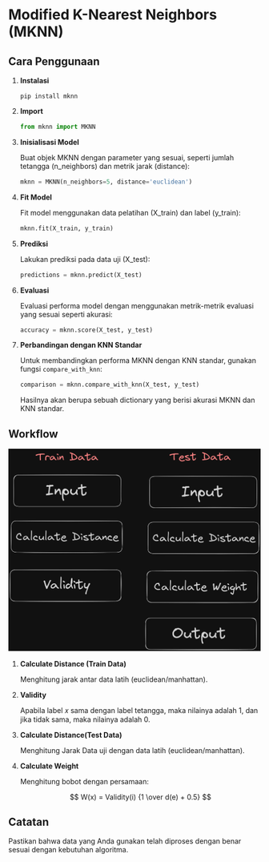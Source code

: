 # Modified K-Nearest Neighbors (MKNN)


## Cara Penggunaan

1. **Instalasi**

    ```
    pip install mknn
    ```

2. **Import**



    ```python
    from mknn import MKNN
    ```

3. **Inisialisasi Model**

    Buat objek MKNN dengan parameter yang sesuai, seperti jumlah tetangga (n_neighbors) dan metrik jarak (distance):

    ```python
    mknn = MKNN(n_neighbors=5, distance='euclidean')
    ```

4. **Fit Model**

    Fit model menggunakan data pelatihan (X_train) dan label (y_train):

    ```python
    mknn.fit(X_train, y_train)
    ```

5. **Prediksi**

    Lakukan prediksi pada data uji (X_test):

    ```python
    predictions = mknn.predict(X_test)
    ```

6. **Evaluasi**

    Evaluasi performa model dengan menggunakan metrik-metrik evaluasi yang sesuai seperti akurasi:

    ```python
    accuracy = mknn.score(X_test, y_test)
    ```

7. **Perbandingan dengan KNN Standar**

    Untuk membandingkan performa MKNN dengan KNN standar, gunakan fungsi `compare_with_knn`:

    ```python
    comparison = mknn.compare_with_knn(X_test, y_test)
    ```

    Hasilnya akan berupa sebuah dictionary yang berisi akurasi MKNN dan KNN standar.


## Workflow
![Workflow](workflow.png)

1. **Calculate Distance (Train Data)**

    Menghitung jarak antar data latih (euclidean/manhattan).

2. **Validity**

    Apabila label 𝑥 sama dengan label tetangga, maka nilainya adalah 1, dan jika tidak sama, maka nilainya adalah 0.

3. **Calculate Distance(Test Data)**

    Menghitung Jarak Data uji dengan data latih (euclidean/manhattan).

4. **Calculate Weight**

    Menghitung bobot dengan persamaan: 

    $$ W(x) = Validity(i)  {1 \over d(e) + 0.5} $$


## Catatan

Pastikan bahwa data yang Anda gunakan telah diproses dengan benar sesuai dengan kebutuhan algoritma.
